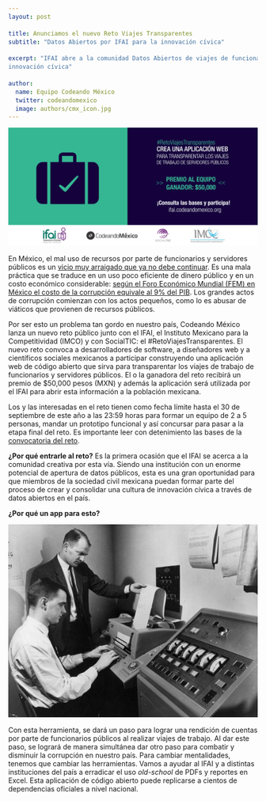 ```yaml
---
layout: post

title: Anunciamos el nuevo Reto Viajes Transparentes
subtitle: "Datos Abiertos por IFAI para la innovación cívica"

excerpt: "IFAI abre a la comunidad Datos Abiertos de viajes de funcionarios públicos para la
innovación cívica"

author:
  name: Equipo Codeando México
  twitter: codeandomexico
  image: authors/cmx_icon.jpg
---
```


<div class="full zoomable"><img src="/images/posts/flyer_retoifai.jpg"></div> 

En México, el mal uso de recursos por parte de funcionarios y servidores públicos es un [vicio muy arraigado que ya no debe continuar](http://imco.org.mx/politica_buen_gobierno/corrupcion-e-impunidad/). Es una mala práctica que se traduce en un uso poco eficiente de dinero público y en un costo económico considerable: [según el Foro Económico Mundial (FEM) en México el costo de la corrupción equivale al 9% del PIB](http://www.jornada.unam.mx/2010/04/13/economia/023n2eco). Los grandes actos de corrupción comienzan con los actos pequeños, como lo es abusar de viáticos que provienen de recursos públicos.

Por ser esto un problema tan gordo en nuestro país, Codeando México lanza un nuevo reto público junto con el IFAI, el Instituto Mexicano para la Competitividad (IMCO) y con SocialTIC: el #RetoViajesTransparentes. El nuevo reto convoca a desarrolladores de software, a diseñadores web y a científicos sociales mexicanos a participar construyendo una aplicación web de código abierto que sirva para transparentar los viajes de trabajo de funcionarios y servidores públicos. El o la ganadora del reto recibirá un premio de $50,000 pesos (MXN) y además la aplicación será utilizada por el IFAI para abrir esta información a la población mexicana.

Los y las interesadas en el reto tienen como fecha límite hasta el 30 de septiembre de este año a las 23:59 horas para formar un equipo de 2 a 5 personas, mandar un prototipo funcional y así concursar para pasar a la etapa final del reto. Es importante leer con detenimiento las bases de la [convocatoria del reto](http://ifai.codeandomexico.org).

**¿Por qué entrarle al reto?**
Es la primera ocasión que el IFAI se acerca a la comunidad creativa por esta vía. Siendo una institución con un enorme potencial de apertura de datos públicos, esta es una gran oportunidad para que miembros de la sociedad civil mexicana puedan formar parte del proceso de crear y consolidar una cultura de innovación cívica a través de datos abiertos en el país. 

**¿Por qué un app para esto?**
<div class="full zoomable"><img src="/images/posts/old_school_telex.jpg"></div>

Con esta herramienta, se dará un paso para lograr una rendición de cuentas por parte de funcionarios públicos al realizar viajes de trabajo. Al dar este paso, se logrará de manera simultánea dar otro paso para combatir y disminuir la corrupción en nuestro país. Para cambiar mentalidades, tenemos que cambiar las herramientas. Vamos a ayudar al IFAI y a distintas instituciones del país a erradicar el uso _old-school_ de PDFs y reportes en Excel. Esta aplicación de código abierto puede replicarse a cientos de dependencias oficiales a nivel nacional. 
